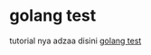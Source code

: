 # golang test

tutorial nya adzaa disini [golang test](https://www.youtube.com/watch?v=nFov3FCDfuU&t=1454s)
